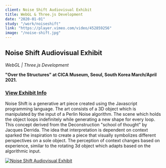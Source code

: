 ```yaml
---
client: Noise Shift Audiovisual Exhibit
title: WebGL & Three.js Development
date: "2020-01-01"
study: "/work/noiseshift"
link: "https://player.vimeo.com/video/452859256"
image: "/noise-shift.jpg"
---
```


## Noise Shift Audiovisual Exhibit

_WebGL | Three.js Development_

**"Over the Structures" at CICA Museum, Seoul, South Korea March/April 2021.**

### [View Exhibit Info](https://cicamuseum.com/wp-content/uploads/Over-the-Structures-2021_Catalog.pdf)

Noise Shift is a generative art piece created using the Javascript programming language. The art consists of a 3D object which is manipulated by the input of a Perlin Noise algorithm. The scene which holds the object loops indefinitely while generating a new shape for every loop. This concept derived from the Deconstruction "school of thought" by Jacques Derrida. The idea that interpretation is dependent on context sparked the inspiration to create a piece that visually symbolizes different perspectives on a sole object. The perception of context changes based on experience, similar to the rotating 3d object which adapts based on the algorithmic input.

[![Noise Shift Audiovisual Exhibit](https://i.vimeocdn.com/video/948692799-e89588782d2ff3d6a6d5f31dd2c71098338e137e9e1d43ecdb375910ca48c2bc-d?mw=2300&mh=1294&q=70)](https://player.vimeo.com/video/452859256)
